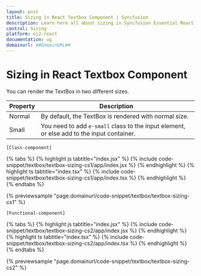 ```yaml
---
layout: post
title: Sizing in React Textbox Component | Syncfusion
description: Learn here all about sizing in Syncfusion Essential React Textbox component, it's element and more details.
control: Sizing 
platform: ej2-react
documentation: ug
domainurl: ##DomainURL##
---
```


# Sizing in React Textbox Component

You can render the TextBox in two different sizes.

Property   | Description
------------ | -------------
  Normal     | By default, the TextBox is rendered with normal size.
  Small      | You need to add `e-small` class to the input element, or else add to the input container.

`[Class-component]`

{% tabs %}
{% highlight js tabtitle="index.jsx" %}
{% include code-snippet/textbox/textbox-sizing-cs1/app/index.jsx %}
{% endhighlight %}
{% highlight ts tabtitle="index.tsx" %}
{% include code-snippet/textbox/textbox-sizing-cs1/app/index.tsx %}
{% endhighlight %}
{% endtabs %}

 {% previewsample "page.domainurl/code-snippet/textbox/textbox-sizing-cs1" %}

`[Functional-component]`

{% tabs %}
{% highlight js tabtitle="index.jsx" %}
{% include code-snippet/textbox/textbox-sizing-cs2/app/index.jsx %}
{% endhighlight %}
{% highlight ts tabtitle="index.tsx" %}
{% include code-snippet/textbox/textbox-sizing-cs2/app/index.tsx %}
{% endhighlight %}
{% endtabs %}

 {% previewsample "page.domainurl/code-snippet/textbox/textbox-sizing-cs2" %}
